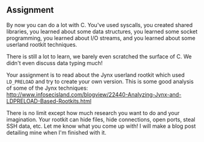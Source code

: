 ## Assignment
By now you can do a lot with C. You've used syscalls, you created shared libraries, you learned about some data structures, you learned some socket programming, you learned about I/O streams, and you learned about some userland rootkit techniques. 

There is still a lot to learn, we barely even scratched the surface of C. We didn't even discuss data typing much! 

Your assignment is to read about the Jynx userland rootkit which used `LD_PRELOAD` and try to create your own version. This is some good analysis of some of the Jynx techniques: http://www.infosecisland.com/blogview/22440-Analyzing-Jynx-and-LDPRELOAD-Based-Rootkits.html 

There is no limit except how much research you want to do and your imagination. Your rootkit can hide files, hide connections, open ports, steal SSH data, etc. Let me know what you come up with! I will make a blog post detailing mine when I'm finished with it. 
